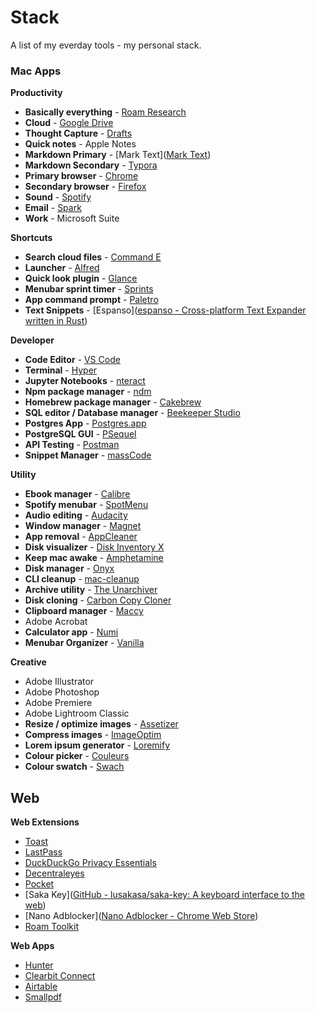 # Stack

A list of my everday tools - my personal stack.

### Mac Apps

**Productivity**

- **Basically everything** - [Roam Research](https://roamresearch.com/)
- **Cloud** - [Google Drive](https://www.google.com/drive/)
- **Thought Capture** - [Drafts](https://getdrafts.com/)
- **Quick notes** - Apple Notes
- **Markdown Primary** - [Mark Text]([Mark Text](https://marktext.app/))
- **Markdown Secondary** - [Typora](https://typora.io/)
- **Primary browser** - [Chrome](https://www.google.com/chrome/)
- **Secondary browser** - [Firefox](https://www.mozilla.org/en-CA/firefox/new/)
- **Sound** - [Spotify](https://www.spotify.com/ca-en/)
- **Email** - [Spark](https://sparkmailapp.com/)
- **Work** - Microsoft Suite

**Shortcuts**

* **Search cloud files** - [Command E](https://getcommande.com/)
* **Launcher** - [Alfred](https://www.alfredapp.com/)
* **Quick look plugin** - [Glance](https://github.com/samuelmeuli/glance)
* **Menubar sprint timer** - [Sprints](https://sprintcount.com/)
* **App command prompt** - [Paletro](https://appmakes.io/paletro)
* **Text Snippets** - [Espanso]([espanso - Cross-platform Text Expander written in Rust](https://espanso.org/))

**Developer**

- **Code Editor** - [VS Code](https://code.visualstudio.com/)
- **Terminal** - [Hyper](https://hyper.is/)
- **Jupyter Notebooks** - [nteract](https://nteract.io/)
- **Npm package manager** - [ndm](https://www.npmjs.com/package/ndm)
- **Homebrew package manager** - [Cakebrew](https://www.cakebrew.com/)
- **SQL editor / Database manager** - [Beekeeper Studio](https://www.beekeeperstudio.io/)
- **Postgres App** - [Postgres.app](https://postgresapp.com/)
- **PostgreSQL GUI** - [PSequel](https://www.psequel.com/)
- **API Testing** - [Postman](https://www.postman.com/)
- **Snippet Manager** - [massCode]([massCode](https://masscode.io/))

**Utility**

- **Ebook manager** - [Calibre](https://calibre-ebook.com/)
- **Spotify menubar** - [SpotMenu](https://kmikiy.github.io/SpotMenu/)
- **Audio editing** - [Audacity](https://www.audacityteam.org/)
- **Window manager** - [Magnet](https://magnet.crowdcafe.com/)
- **App removal** - [AppCleaner](https://freemacsoft.net/appcleaner/)
- **Disk visualizer** - [Disk Inventory X](http://www.derlien.com/)
- **Keep mac awake** - [Amphetamine](https://www.macupdate.com/app/mac/52683/amphetamine)
- **Disk manager** - [Onyx](https://www.titanium-software.fr/en/onyx.html)
- **CLI cleanup** - [mac-cleanup](https://github.com/fwartner/mac-cleanup)
- **Archive utility** - [The Unarchiver](https://theunarchiver.com/)
- **Disk cloning** - [Carbon Copy Cloner](https://bombich.com/)
- **Clipboard manager** - [Maccy](https://maccy.app/)
- Adobe Acrobat
- **Calculator app** - [Numi](https://numi.app/)
- **Menubar Organizer** - [Vanilla]()

**Creative**

- Adobe Illustrator
- Adobe Photoshop
- Adobe Premiere
- Adobe Lightroom Classic
- **Resize / optimize images** - [Assetizer](https://github.com/jkmathew/Assetizer)
- **Compress images** - [ImageOptim](https://github.com/ImageOptim/ImageOptim)
- **Lorem ipsum generator** - [Loremify](https://tobiasahlin.com/blog/introducing-loremify/)
- **Colour picker** - [Couleurs](https://couleursapp.com/)
- **Colour swatch** - [Swach](https://swach.io/)

## Web

**Web Extensions**

- [Toast](https://dotoast.com/)
- [LastPass](https://www.lastpass.com/)
- [DuckDuckGo Privacy Essentials](https://chrome.google.com/webstore/detail/duckduckgo-privacy-essent/bkdgflcldnnnapblkhphbgpggdiikppg)
- [Decentraleyes](https://decentraleyes.org/)
- [Pocket](https://getpocket.com/)
- [Saka Key]([GitHub - lusakasa/saka-key: A keyboard interface to the web](https://github.com/lusakasa/saka-key))
- [Nano Adblocker]([Nano Adblocker - Chrome Web Store](https://chrome.google.com/webstore/detail/nano-adblocker/gabbbocakeomblphkmmnoamkioajlkfo))
- [Roam Toolkit](https://chrome.google.com/webstore/detail/roam-toolkit/ebckolanhdjilblnkcgcgifaikppnhba)

**Web Apps**

- [Hunter](https://hunter.io/)
- [Clearbit Connect](https://chrome.google.com/webstore/detail/clearbit-connect-supercha/pmnhcgfcafcnkbengdcanjablaabjplo)
- [Airtable](https://airtable.com/)
- [Smallpdf](https://smallpdf.com/)

